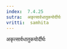 ```yaml
---
index:  7.4.25
sutra:  अकृत्सार्वधातुकयोर्दीर्घः
vritti:  samhita 
---
```


अकृत्सार्वधातुकयोर्दीर्घः

